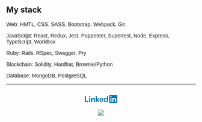 
<!-- <p align="center">
<img height="180em" src="https://github-readme-stats.vercel.app/api/top-langs/?username=damdafayton&theme=dark&layout=compact" />
</p> -->

## My stack
<section style="font-family: Arial;">
<p>Web: HMTL, CSS, SASS, Bootstrap, Webpack, Git</p>

<p>JavaScript: React, Redux, Jest, Puppeteer, Supertest, Node, Express, TypeScript, WorkBox</p>

<p>Ruby: Rails, RSpec, Swagger, Pry</p>

<p>Blockchain: Solidity, Hardhat, Brownie/Python</p>

<p>Database: MongoDB, PostgreSQL</p>
 
</section>
<!--
**damdafayton/damdafayton** is a ✨ _special_ ✨ repository because its `README.md` (this file) appears on your GitHub profile.

Here are some ideas to get you started:
-->
<!-- - 🔭 I’m currently working on laptop
- 🌱 I’m currently learning many things
- 👯 I’m looking to collaborate on something
- 🤔 I’m looking for help with anything
- 💬 Ask me about nothing
- 📫 How to reach me: github?
- 😄 Pronouns: are important
- ⚡ Fun fact: first computer bug was literally a bug 🐛
 -->
<!--
## if doICodeClean?

#### # Instead of this
![](./code_style2.png)

#### # I prefer this
![](./code_style1.png)
end
 -->

---

<p align="center">
<!--   <a target="_blank" href="http://www.codewars.com/users/damdafayton">Codewars</a> -  -->
 <a target="_blank" href="https://linkedin.com/in/damdafayton"><img height="50px" src="./Linkedin-Logo.png"></a><br>
 <a href="https://www.codewars.com/users/damdafayton"><img src="https://www.codewars.com/users/damdafayton/badges/small"></a>
</p>
